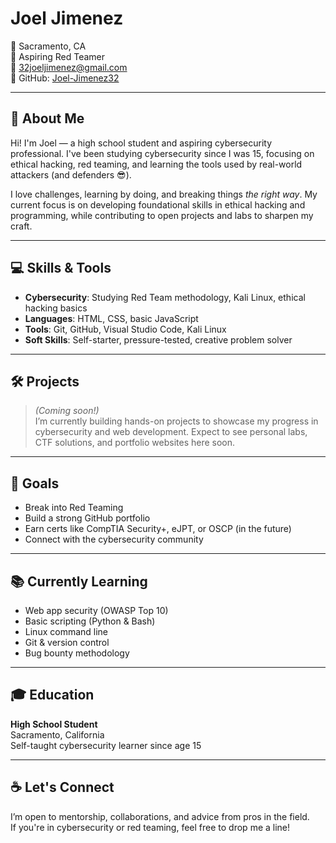# Joel Jimenez

📍 Sacramento, CA  
🎯 Aspiring Red Teamer  
📧 32joeljimenez@gmail.com  
👾 GitHub: [Joel-Jimenez32](https://github.com/Joel-Jimenez32)  

---

## 🧠 About Me

Hi! I'm Joel — a high school student and aspiring cybersecurity professional. I've been studying cybersecurity since I was 15, focusing on ethical hacking, red teaming, and learning the tools used by real-world attackers (and defenders 😎).

I love challenges, learning by doing, and breaking things *the right way*. My current focus is on developing foundational skills in ethical hacking and programming, while contributing to open projects and labs to sharpen my craft.

---

## 💻 Skills & Tools

- **Cybersecurity**: Studying Red Team methodology, Kali Linux, ethical hacking basics  
- **Languages**: HTML, CSS, basic JavaScript  
- **Tools**: Git, GitHub, Visual Studio Code, Kali Linux  
- **Soft Skills**: Self-starter, pressure-tested, creative problem solver  

---

## 🛠 Projects

> _(Coming soon!)_  
I’m currently building hands-on projects to showcase my progress in cybersecurity and web development. Expect to see personal labs, CTF solutions, and portfolio websites here soon.

---

## 🧭 Goals

- Break into Red Teaming  
- Build a strong GitHub portfolio  
- Earn certs like CompTIA Security+, eJPT, or OSCP (in the future)  
- Connect with the cybersecurity community  

---

## 📚 Currently Learning

- Web app security (OWASP Top 10)  
- Basic scripting (Python & Bash)  
- Linux command line  
- Git & version control  
- Bug bounty methodology  

---

## 🎓 Education

**High School Student**  
Sacramento, California  
Self-taught cybersecurity learner since age 15

---

## ☕ Let's Connect

I’m open to mentorship, collaborations, and advice from pros in the field.  
If you're in cybersecurity or red teaming, feel free to drop me a line!

